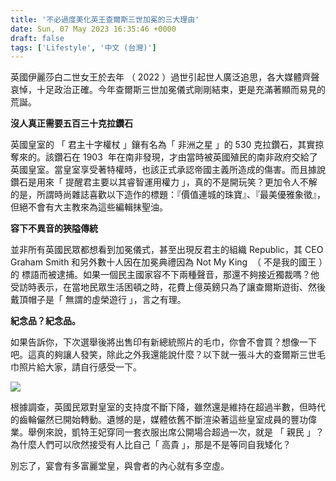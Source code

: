 ```yaml
---
title: '不必過度美化英王查爾斯三世加冕的三大理由'
date: Sun, 07 May 2023 16:35:46 +0000
draft: false
tags: ['Lifestyle', '中文 (台灣)']
---
```


英國伊麗莎白二世女王於去年 （ 2022 ）過世引起世人廣泛追思，各大媒體齊聲哀悼，十足政治正確。今年查爾斯三世加冕儀式剛剛結束，更是充滿著顯而易見的荒誕。

**沒人真正需要五百三十克拉鑽石**

英國皇室的 「 君主十字權杖 」鑲有名為「 非洲之星 」的 530 克拉鑽石，其實掠奪來的。該鑽石在 1903  年在南非發現，才由當時被英國殖民的南非政府交給了英國皇室。當皇室享受著特權時，也該正式承認帝國主義所造成的傷害。而且據說鑽石是用來「 提醒君主要以其睿智運用權力 」，真的不是開玩笑？更加令人不解的是，所謂時尚雜誌喜歡以下造作的標題：『價值連城的珠寶』、『最美優雅象徵』，但絕不會有大主教來為這些編輯抹聖油。

**容下不異音的狹隘傳統**

並非所有英國民眾都想看到加冕儀式，甚至出現反君主的組織 Republic，其 CEO Graham Smith 和另外數十人因在加冕典禮因為 Not My King  （ 不是我的國王 ）的 標語而被逮捕。如果一個民主國家容不下兩種聲音，那還不夠接近獨裁嗎？他受訪時表示，在當地民眾生活困頓之時，花費上億英鎊只為了讓查爾斯遊街、然後戴頂帽子是「 無謂的虛榮遊行 」，言之有理。

**紀念品？紀念品。**

如果告訴你，下次選舉後將出售印有新總統照片的毛巾，你會不會買？想像一下吧。這真的夠讓人發笑，除此之外我還能說什麼？以下就一張斗大的查爾斯三世毛巾照片給大家，請自行感受一下。

![](https://www.aphorizm.com/wp-content/uploads/2023/05/image-1024x862.png)

根據調查，英國民眾對皇室的支持度不斷下降，雖然還是維持在超過半數，但時代的齒輪儼然已開始轉動。遺憾的是，媒體依舊不斷渲染著這些皇室成員的豐功偉業。舉例來說，凱特王妃穿同一套衣服出席公開場合超過一次，就是 「 親民 」？為什麼人們可以欣然接受有人比自己「 高貴 」，那是不是等同自我矮化？

別忘了，宴會有多富麗堂皇，與會者的內心就有多空虛。